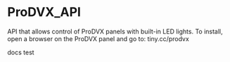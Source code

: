 # ProDVX_API
API that allows control of ProDVX panels with built-in LED lights.
To install, open a browser on the ProDVX panel and go to: tiny.cc/prodvx

docs test